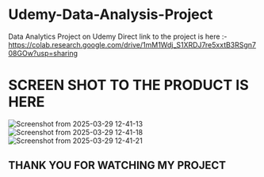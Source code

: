 # Udemy-Data-Analysis-Project
Data Analytics Project on Udemy 
Direct link to the project is here :- https://colab.research.google.com/drive/1mM1Wdj_S1XRDJ7re5xxtB3RSgn708GOw?usp=sharing
# SCREEN SHOT TO THE PRODUCT IS HERE

![Screenshot from 2025-03-29 12-41-13](https://github.com/user-attachments/assets/adbe9e3e-56c4-474d-9b85-6b5f793c27a4)
![Screenshot from 2025-03-29 12-41-18](https://github.com/user-attachments/assets/3bc23258-3c83-4409-add6-4527589d5dc5)
![Screenshot from 2025-03-29 12-41-21](https://github.com/user-attachments/assets/1f019d89-1038-4671-930d-45742703e729)

## THANK YOU FOR WATCHING MY PROJECT
